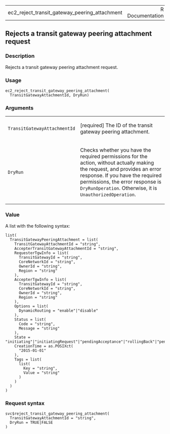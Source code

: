 <table style="width: 100%;">
<tbody>
<tr class="odd">
<td>ec2_reject_transit_gateway_peering_attachment</td>
<td style="text-align: right;">R Documentation</td>
</tr>
</tbody>
</table>

## Rejects a transit gateway peering attachment request

### Description

Rejects a transit gateway peering attachment request.

### Usage

    ec2_reject_transit_gateway_peering_attachment(
      TransitGatewayAttachmentId, DryRun)

### Arguments

<table>
<colgroup>
<col style="width: 35%" />
<col style="width: 65%" />
</colgroup>
<tbody>
<tr class="odd">
<td><code
id="ec2_reject_transit_gateway_peering_attachment_:_TransitGatewayAttachmentId">TransitGatewayAttachmentId</code></td>
<td><p>[required] The ID of the transit gateway peering
attachment.</p></td>
</tr>
<tr class="even">
<td><code
id="ec2_reject_transit_gateway_peering_attachment_:_DryRun">DryRun</code></td>
<td><p>Checks whether you have the required permissions for the action,
without actually making the request, and provides an error response. If
you have the required permissions, the error response is
<code>DryRunOperation</code>. Otherwise, it is
<code>UnauthorizedOperation</code>.</p></td>
</tr>
</tbody>
</table>

### Value

A list with the following syntax:

    list(
      TransitGatewayPeeringAttachment = list(
        TransitGatewayAttachmentId = "string",
        AccepterTransitGatewayAttachmentId = "string",
        RequesterTgwInfo = list(
          TransitGatewayId = "string",
          CoreNetworkId = "string",
          OwnerId = "string",
          Region = "string"
        ),
        AccepterTgwInfo = list(
          TransitGatewayId = "string",
          CoreNetworkId = "string",
          OwnerId = "string",
          Region = "string"
        ),
        Options = list(
          DynamicRouting = "enable"|"disable"
        ),
        Status = list(
          Code = "string",
          Message = "string"
        ),
        State = "initiating"|"initiatingRequest"|"pendingAcceptance"|"rollingBack"|"pending"|"available"|"modifying"|"deleting"|"deleted"|"failed"|"rejected"|"rejecting"|"failing",
        CreationTime = as.POSIXct(
          "2015-01-01"
        ),
        Tags = list(
          list(
            Key = "string",
            Value = "string"
          )
        )
      )
    )

### Request syntax

    svc$reject_transit_gateway_peering_attachment(
      TransitGatewayAttachmentId = "string",
      DryRun = TRUE|FALSE
    )
